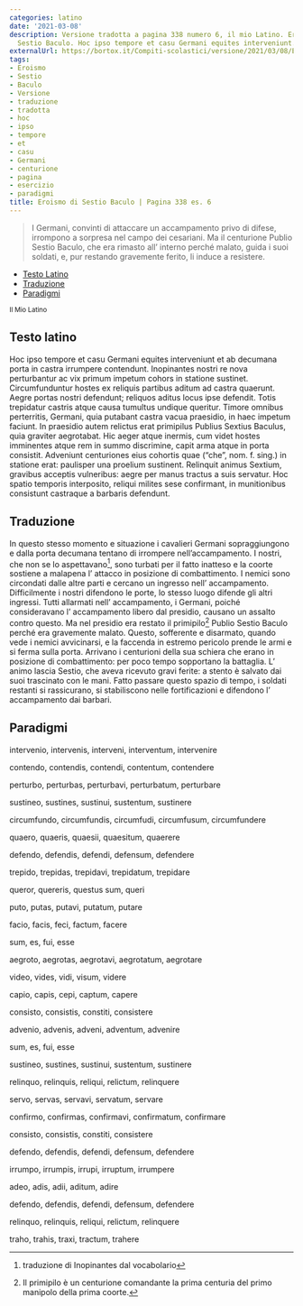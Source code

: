 ```yaml
---
categories: latino
date: '2021-03-08'
description: Versione tradotta a pagina 338 numero 6, il mio Latino. Eroismo di Publio
  Sestio Baculo. Hoc ipso tempore et casu Germani equites interveniunt.
externalUrl: https://bortox.it/Compiti-scolastici/versione/2021/03/08/Eroismo-Sestio-Baculo-traduzione.html
tags:
- Eroismo
- Sestio
- Baculo
- Versione
- traduzione
- tradotta
- hoc
- ipso
- tempore
- et
- casu
- Germani
- centurione
- pagina
- esercizio
- paradigmi
title: Eroismo di Sestio Baculo | Pagina 338 es. 6
---
```


> I Germani, convinti di attaccare un accampamento privo di difese, irrompono a sorpresa nel campo dei cesariani. Ma il centurione Publio Sestio Baculo, che era rimasto all’ interno perché malato, guida i suoi soldati, e, pur restando gravemente ferito, li induce a resistere.


- [Testo Latino](#testo-latino)
- [Traduzione](#traduzione)
- [Paradigmi](#paradigmi)


<sub> Il Mio Latino </sub>

## Testo latino <a name="testo-latino">

Hoc ipso tempore et casu Germani equites interveniunt et ab decumana porta in castra irrumpere contendunt. Inopinantes nostri re nova perturbantur ac vix primum impetum cohors in statione sustinet. Circumfunduntur hostes ex reliquis partibus aditum ad castra quaerunt.
Aegre portas nostri defendunt; reliquos aditus locus ipse defendit. Totis trepidatur castris atque causa tumultus undique queritur. Timore omnibus perterritis, Germani, quia putabant castra vacua praesidio, in haec impetum faciunt. In praesidio autem relictus erat primipilus Publius Sextius Baculus, quia graviter aegrotabat. Hic aeger atque inermis, cum videt hostes imminentes atque rem in summo discrimine, capit arma atque in porta consistit. Adveniunt centuriones eius cohortis quae (“che”, nom. f. sing.) in statione erat: paulisper una proelium sustinent. Relinquit animus Sextium, gravibus acceptis vulneribus: aegre per manus tractus a suis servatur. Hoc spatio temporis interposito, reliqui milites sese confirmant, in munitionibus consistunt castraque a barbaris defendunt.

## Traduzione <a name="traduzione">

In questo stesso momento e situazione i cavalieri Germani sopraggiungono e dalla porta decumana tentano di irrompere nell’accampamento. I nostri, che non se lo aspettavano[^1], sono turbati per il fatto inatteso e la coorte sostiene a malapena l’ attacco in posizione di combattimento. I nemici sono circondati dalle altre parti e cercano un ingresso nell’ accampamento. Difficilmente i nostri difendono le porte, lo stesso luogo difende gli altri ingressi. Tutti allarmati nell’ accampamento, i Germani, poiché consideravano l’ accampamento libero dal presidio, causano un assalto contro questo. Ma nel presidio era restato il primipilo[^2] Publio Sestio Baculo perché era gravemente malato. Questo, sofferente e disarmato, quando vede i nemici avvicinarsi, e la faccenda in estremo pericolo prende le armi e si ferma sulla porta. Arrivano i centurioni della sua schiera che erano in posizione di combattimento: per poco tempo sopportano la battaglia. L’ animo lascia Sestio, che aveva ricevuto gravi ferite: a stento è salvato dai suoi trascinato con le mani. Fatto passare questo spazio di tempo, i soldati restanti si rassicurano, si stabiliscono nelle fortificazioni e difendono l’ accampamento dai barbari.

## Paradigmi <a name="paradigmi">

intervenio, intervenis, interveni, interventum, intervenire

contendo, contendis, contendi, contentum, contendere

perturbo, perturbas, perturbavi, perturbatum, perturbare

sustineo, sustines, sustinui, sustentum, sustinere

circumfundo, circumfundis, circumfudi, circumfusum, circumfundere

quaero, quaeris, quaesii, quaesitum, quaerere

defendo, defendis, defendi, defensum, defendere

trepido, trepidas, trepidavi, trepidatum, trepidare

queror, quereris, questus sum, queri

puto, putas, putavi, putatum, putare

facio, facis, feci, factum, facere

sum, es, fui, esse

aegroto, aegrotas, aegrotavi, aegrotatum, aegrotare

video, vides, vidi, visum, videre

capio, capis, cepi, captum, capere

consisto, consistis, constiti, consistere

advenio, advenis, adveni, adventum, advenire

sum, es, fui, esse

sustineo, sustines, sustinui, sustentum, sustinere

relinquo, relinquis, reliqui, relictum, relinquere

servo, servas, servavi, servatum, servare

confirmo, confirmas, confirmavi, confirmatum, confirmare

consisto, consistis, constiti, consistere

defendo, defendis, defendi, defensum, defendere

irrumpo, irrumpis, irrupi, irruptum, irrumpere

adeo, adis, adii, aditum, adire

defendo, defendis, defendi, defensum, defendere

relinquo, relinquis, reliqui, relictum, relinquere

traho, trahis, traxi, tractum, trahere

[^1]: traduzione di Inopinantes dal vocabolario
[^2]: Il primipilo è un centurione comandante la prima centuria del primo manipolo della prima coorte.